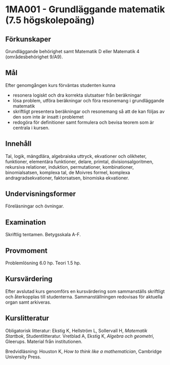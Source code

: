 # 1MA001 - Grundläggande matematik (7.5 högskolepoäng)

## Förkunskaper

Grundläggande behörighet samt Matematik D eller Matematik 4 (områdesbehörighet 9/A9).

## Mål

Efter genomgången kurs förväntas studenten kunna

- resonera logiskt och dra korrekta slutsatser från beräkningar
- lösa problem, utföra beräkningar och föra resonemang i grundläggande matematik 
- skriftligt presentera beräkningar och resonemang så att de kan följas av den som inte är insatt i problemet
- redogöra för definitioner samt formulera och bevisa teorem som är centrala i kursen.

## Innehåll

Tal, logik, mängdlära, algebraiska uttryck, ekvationer och olikheter, funktioner, elementära funktioner, delare, primtal, divisionsalgoritmen, rekursiva relationer, induktion, permutationer, kombinationer, binomialsatsen, komplexa tal, de Moivres formel, komplexa andragradsekvationer, faktorsatsen, binomiska ekvationer.

## Undervisningsformer

Föreläsningar och övningar.

## Examination

Skriftlig tentamen. Betygsskala A-F.

## Provmoment

Problemlösning 6.0 hp. Teori 1.5 hp. 

## Kursvärdering

Efter avslutad kurs genomförs en kursvärdering som sammanställs skriftligt och återkopplas till studenterna. Sammanställningen redovisas för aktuella organ samt arkiveras.

## Kurslitteratur

Obligatorisk litteratur:
Ekstig K, Hellström L, Sollervall H, *Matematik Startbok*, Studentlitteratur.
Vretblad A, Ekstig K, *Algebra och geometri*, Gleerups. 
Material från institutionen. 

Bredvidläsning:
Houston K, *How to think like a mathematician*, Cambridge University Press. 
